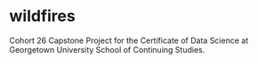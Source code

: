 # wildfires
Cohort 26 Capstone Project for the Certificate of Data Science at Georgetown University School of Continuing Studies.
